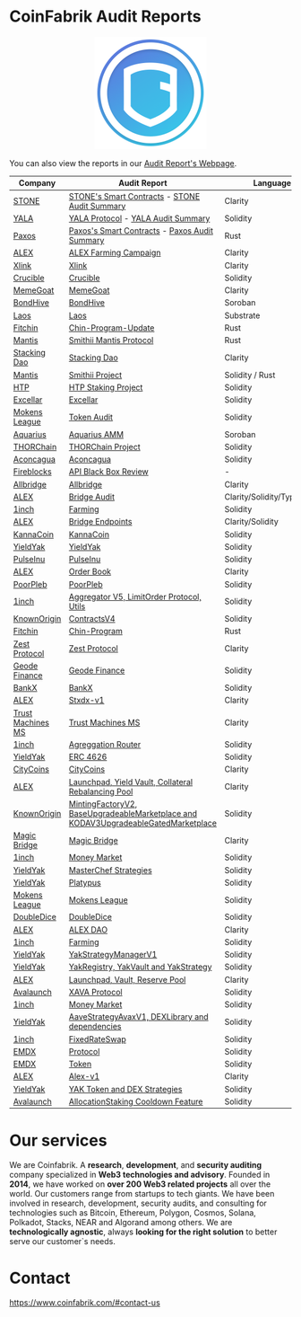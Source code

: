 # CoinFabrik Audit Reports

<div align="center">
  <img height="200" src="https://github.com/CoinFabrik/Audits/blob/main/coinfabrik-logo.png"  />
</div>

You can also view the reports in our [Audit Report's Webpage](https://www.coinfabrik.com/smart-contract-audit-reports/).

| Company | Audit Report    | Language | Date      |
| --------------------------------------------------------------------- | --------------- | -------- | --------- |
| [STONE](https://github.com/CoinFabrik/Audits/tree/main/$STONE)   | [STONE's Smart Contracts](https://github.com/CoinFabrik/coinfabrik-audit-reports/blob/main/$STONE/Coinfabrik-Stone-Audit-2025-03.pdf) - [STONE Audit Summary](https://www.coinfabrik.com/blog/stone-audit-report/) | Clarity | 03/2025 |
| [YALA](https://github.com/CoinFabrik/Audits/tree/main/YALA)   | [YALA Protocol](https://github.com/CoinFabrik/coinfabrik-audit-reports/blob/main/YALA/Coinfabrik-YALA-Audit-2025-02.pdf) - [YALA Audit Summary](https://www.coinfabrik.com/blog/yala-audit-report/) | Solidity | 02/2025 |
| [Paxos](https://github.com/CoinFabrik/Audits/tree/main/Paxos)   | [Paxos's Smart Contracts](https://github.com/CoinFabrik/coinfabrik-audit-reports/blob/main/$STONE/Coinfabrik-Paxos-Audit-2024-12.pdf) - [Paxos Audit Summary](https://www.coinfabrik.com/blog/paxos-audit-report/) | Rust | 12/2024 |
| [ALEX](https://github.com/CoinFabrik/Audits/tree/main/Alex)   | [ALEX Farming Campaign](https://github.com/CoinFabrik/coinfabrik-audit-reports/blob/main/ALEX/CoinFabirk-Alex-Farming-Campaign-Audit-01-2025.pdf) | Clarity | 01/2025 |
| [Xlink](https://github.com/CoinFabrik/Audits/tree/main/Xlink)   | [Xlink](https://github.com/CoinFabrik/coinfabrik-audit-reports/blob/main/Xlink/CoinFabrik-Xlink_Audit-2024-11.pdf) | Clarity | 11/2024 |
| [Crucible](https://github.com/CoinFabrik/Audits/tree/main/Crucible)   | [Crucible](https://github.com/CoinFabrik/coinfabrik-audit-reports/blob/main/Crucible/CoinFabrik-Crucible_Audit-2024-09.pdf) | Solidity | 10/2024 |
| [MemeGoat](https://github.com/CoinFabrik/Audits/tree/main/MemeGoat)   | [MemeGoat](https://github.com/CoinFabrik/coinfabrik-audit-reports/blob/main/MemeGoat/CoinFabrik-MemeGoat_Audit-2024-09.pdf) | Clarity | 09/2024 |
| [BondHive](https://github.com/CoinFabrik/Audits/tree/main/BondHive)   | [BondHive](https://github.com/CoinFabrik/coinfabrik-audit-reports/blob/main/BondHive/CoinFabrik-BondHive_Audit-2024-09.pdf) | Soroban | 09/2024 |
| [Laos](https://github.com/CoinFabrik/Audits/tree/main/Laos)   | [Laos](https://github.com/CoinFabrik/coinfabrik-audit-reports/blob/main/Laos/CoinFabrik-LAOS_Audit-2024-08.pdf) | Substrate | 08/2024 | 
| [Fitchin](https://github.com/CoinFabrik/Audits/tree/main/Fitchin)   | [Chin-Program-Update](https://github.com/CoinFabrik/Audits/blob/main/Fitchin/CoinFabrik-Fitchin-Chin_Program_Update-June-2024.pdf) | Rust | 06/2024 |
| [Mantis](https://github.com/CoinFabrik/Audits/tree/main/Smithii)   | [Smithii Mantis Protocol](https://github.com/CoinFabrik/coinfabrik-audit-reports/blob/main/Mantis/06-2024-coinfabrik-smithii_mantis_protocol_audit.pdf) | Rust | 06/2024 |
| [Stacking Dao](https://github.com/CoinFabrik/Audits/tree/main/StackingDao)   | [Stacking Dao](https://github.com/CoinFabrik/Audits/blob/main/StackingDao/StakingDao-Strategy-v3-Audit-v2.pdf) | Clarity | 05/2024 |
| [Mantis](https://github.com/CoinFabrik/Audits/tree/main/Smithii)   | [Smithii Project](https://github.com/CoinFabrik/coinfabrik-audit-reports/blob/main/Mantis/05-2024-coinfabrik-smithii_project_audit.pdf) | Solidity / Rust | 05/2024 |
| [HTP](https://github.com/CoinFabrik/Audits/tree/main/HTP)   | [HTP Staking Project](https://github.com/CoinFabrik/Audits/blob/main/HTP/04-2024-Coinfabrik-Htp-Stacking-Protocol-Audit.pdf) | Solidity | 04/2024 |
| [Excellar](https://github.com/CoinFabrik/Audits/tree/main/Excellar)   | [Excellar](https://github.com/CoinFabrik/Audits/blob/main/Excellar/04-2024-CoinFabrik-Excellar-Audit-Report.pdf) | Solidity | 04/2024 |
| [Mokens League](https://github.com/CoinFabrik/Audits/tree/main/Mokens%League)   | [Token Audit](https://github.com/CoinFabrik/Audits/blob/main/Mokens%20League/04-16-2024-CoinFabrik-Mokens-League-Token-Audit.pdf) | Solidity | 04/2024 |
| [Aquarius](https://github.com/CoinFabrik/Audits/tree/main/Aquarius)   | [Aquarius AMM](https://github.com/CoinFabrik/coinfabrik-audit-reports/blob/main/Aquarius/CoinFabrik-Aquarius_AMM_Audit-March_2024.pdf) | Soroban | 03/2024 |
| [THORChain](https://github.com/CoinFabrik/Audits/tree/main/THORChain)   | [THORChain Project](https://github.com/CoinFabrik/Audits/blob/main/THORChain/CoinFabrik-THORChain_Audit-2024-01.pdf) | Solidity | 01/2024 |
| [Aconcagua](https://github.com/CoinFabrik/Audits/tree/main/Aconcagua)   | [Aconcagua](https://github.com/CoinFabrik/Audits/blob/main/Aconcagua/CoinFabrik-Aconcagua_Audit-2024-01.pdf) | Solidity | 01/2024 |
| [Fireblocks](https://github.com/CoinFabrik/Audits/tree/main/Fireblocks)   | [API Black Box Review](https://github.com/CoinFabrik/Audits/blob/main/Fireblocks/CoinFabrik-Fireblocks_API_Black_Box_Review-12-2023.pdf) | - | 12/2023 |
| [Allbridge](https://github.com/CoinFabrik/Audits/tree/main/Allbridge)   | [Allbridge](https://github.com/CoinFabrik/Audits/blob/main/Allbridge/AllBridge%20Audit%202023-06.pdf) | Clarity | 06/2023 |
| [ALEX](https://github.com/CoinFabrik/Audits/tree/main/ALEX)   | [Bridge Audit](https://github.com/CoinFabrik/Audits/blob/main/ALEX/2023-04%20Bridge.pdf) | Clarity/Solidity/Typescript | 04/2023 |
| [1inch](https://github.com/CoinFabrik/Audits/tree/main/1inch)   | [Farming](https://github.com/CoinFabrik/Audits/blob/main/1inch/2022-12%20Farming.pdf) | Solidity | 12/2022 |
| [ALEX](https://github.com/CoinFabrik/Audits/tree/main/ALEX)   | [Bridge Endpoints](https://github.com/CoinFabrik/Audits/blob/main/ALEX/2022-12%20Bridge%20Endpoints.pdf) | Clarity/Solidity | 12/2022 |
| [KannaCoin](https://github.com/CoinFabrik/Audits/blob/main/KannaCoin) | [KannaCoin](https://github.com/CoinFabrik/Audits/blob/main/KannaCoin/2022-11%20KannaCoin.pdf)               | Solidity | 11/2022 |
| [YieldYak](https://github.com/CoinFabrik/Audits/tree/main/YieldYak)   | [YieldYak](https://github.com/CoinFabrik/Audits/blob/main/YieldYak/2022-11%20YieldYak.pdf) | Solidity | 11/2022 |
| [PulseInu](https://github.com/CoinFabrik/Audits/blob/main/PulseInu) | [PulseInu](https://github.com/CoinFabrik/Audits/blob/main/2022-11%20PulseInu.pdf) | Solidity | 11/2022 |
| [ALEX](https://github.com/CoinFabrik/Audits/tree/main/ALEX)   | [Order Book](https://github.com/CoinFabrik/Audits/blob/main/ALEX/2022-10%20Order%20Book.pdf) | Clarity | 10/2022 |
| [PoorPleb](https://github.com/CoinFabrik/Audits/blob/main/PoorPleb) | [PoorPleb](https://github.com/CoinFabrik/Audits/blob/main/PoorPleb/2022-10%20PoorPleb.pdf) | Solidity | 10/2022 |
| [1inch](https://github.com/CoinFabrik/Audits/tree/main/1inch)   | [Aggregator V5, LimitOrder Protocol, Utils](https://github.com/CoinFabrik/Audits/blob/main/1inch/2022-09%20Aggregator%20V5%2C%20LimitOrder%20Protocol%2C%20Utils.pdf) | Solidity | 09/2022 |
| [KnownOrigin](https://github.com/CoinFabrik/Audits/tree/main/KnownOrigin)   | [ContractsV4](https://github.com/CoinFabrik/Audits/blob/main/KnownOrigin/2022-09%20ContractsV4.pdf) | Solidity | 09/2022 |
| [Fitchin](https://github.com/CoinFabrik/Audits/tree/main/Fitchin)   | [Chin-Program](https://github.com/CoinFabrik/Audits/blob/main/Fitchin/CoinFabrik-Fitchin-Chin_Program-September-2022.pdf) | Rust | 09/2022 |
| [Zest Protocol](https://github.com/CoinFabrik/Audits/blob/main/Zest%20Protocol) | [Zest Protocol](https://github.com/CoinFabrik/Audits/blob/main/Zest%20Protocol/2022-08%20Zest%20Protocol.pdf) | Clarity | 08/2022 |
| [Geode Finance](https://github.com/CoinFabrik/Audits/blob/main/Geode%20Finance) | [Geode Finance](https://github.com/CoinFabrik/Audits/blob/main/Geode%20Finance/2022-08%20Geode%20Finance.pdf) | Solidity | 08/2022 |
| [BankX](https://github.com/CoinFabrik/Audits/blob/main/BankX) | [BankX](https://github.com/CoinFabrik/Audits/blob/main/BankX/2022-08%20BankX.pdf) | Solidity | 08/2022 |
| [ALEX](https://github.com/CoinFabrik/Audits/tree/main/ALEX)   | [Stxdx-v1](https://github.com/CoinFabrik/Audits/blob/main/ALEX/2022-07%20Stxdx-v1.pdf) | Clarity | 07/2022 |
| [Trust Machines MS](https://github.com/CoinFabrik/Audits/blob/main/Trust%20Machines%20MS) | [Trust Machines MS](https://github.com/CoinFabrik/Audits/blob/main/Trust%20Machines%20MS/2022-07%20Trust%20Machines%20MS.pdf) | Clarity | 07/2022 |
| [1inch](https://github.com/CoinFabrik/Audits/tree/main/1inch)   | [Agreggation Router](https://github.com/CoinFabrik/Audits/blob/main/1inch/2022-06%20Agreggation%20Router%20V5.pdf) | Solidity | 06/2022 |
| [YieldYak](https://github.com/CoinFabrik/Audits/tree/main/YieldYak)   | [ERC 4626](https://github.com/CoinFabrik/Audits/blob/main/YieldYak/2022-06%20ERC%204626.pdf) | Solidity | 06/2022 |
| [CityCoins](https://github.com/CoinFabrik/Audits/blob/main/CityCoins) | [CityCoins](https://github.com/CoinFabrik/Audits/blob/main/CityCoins/2022-05%20CityCoins.pdf) | Clarity | 05/2022 |
| [ALEX](https://github.com/CoinFabrik/Audits/tree/main/ALEX)   | [Launchpad, Yield Vault, Collateral Rebalancing Pool](https://github.com/CoinFabrik/Audits/blob/main/ALEX/2022-04%20Launchpad%2C%20Yield%20Vault%2C%20Collateral%20Rebalancing%20Pool.pdf) | Clarity | 04/2022 |
| [KnownOrigin](https://github.com/CoinFabrik/Audits/tree/main/KnownOrigin)   | [MintingFactoryV2, BaseUpgradeableMarketplace and KODAV3UpgradeableGatedMarketplace](https://github.com/CoinFabrik/Audits/blob/main/KnownOrigin/2022-04%20MintingFactoryV2%2C%20BaseUpgradeableMarketplace%20and%20KODAV3UpgradeableGatedMarketplace.pdf) | Solidity | 04/2022 |
| [Magic Bridge](https://github.com/CoinFabrik/Audits/blob/main/Magic%20Bridge) | [Magic Bridge](https://github.com/CoinFabrik/Audits/blob/main/Magic%20Bridge/2022-04%20Magic%20Bridge.pdf) | Clarity | 04/2022 |
| [1inch](https://github.com/CoinFabrik/Audits/tree/main/1inch)   | [Money Market](https://github.com/CoinFabrik/Audits/blob/main/1inch/2022-03%20Money%20Market.pdf) | Solidity | 03/2022 |
| [YieldYak](https://github.com/CoinFabrik/Audits/tree/main/YieldYak)   | [MasterChef Strategies](https://github.com/CoinFabrik/Audits/blob/main/YieldYak/2022-03%20MasterChef%20Strategies.pdf) | Solidity | 03/2022 |
| [YieldYak](https://github.com/CoinFabrik/Audits/tree/main/YieldYak)   | [Platypus](https://github.com/CoinFabrik/Audits/blob/main/YieldYak/2022-02%20Platypus.pdf) | Solidity | 03/2022 |
| [Mokens League](https://github.com/CoinFabrik/Audits/blob/main/Mokens%20League) | [Mokens League](https://github.com/CoinFabrik/Audits/blob/main/Mokens%20League/2022-03%20Mokens%20League.pdf) | Solidity | 03/2022 |
| [DoubleDice](https://github.com/CoinFabrik/Audits/blob/main/DoubleDice) | [DoubleDice](https://github.com/CoinFabrik/Audits/blob/main/DoubleDice/2022-03%20DoubleDice.pdf) | Solidity | 03/2022 |
| [ALEX](https://github.com/CoinFabrik/Audits/tree/main/ALEX)   | [ALEX DAO](https://github.com/CoinFabrik/Audits/blob/main/ALEX/2022-02%20ALEX%20DAO.pdf) | Clarity | 02/2022 |
| [1inch](https://github.com/CoinFabrik/Audits/tree/main/1inch)   | [Farming](https://github.com/CoinFabrik/Audits/blob/main/1inch/2022-01%20Farming.pdf) | Solidity | 01/2022 |
| [YieldYak](https://github.com/CoinFabrik/Audits/tree/main/YieldYak)   | [YakStrategyManagerV1](https://github.com/CoinFabrik/Audits/blob/main/YieldYak/2022-01%20YakStrategyManagerV1.pdf) | Solidity | 01/2022 |
| [YieldYak](https://github.com/CoinFabrik/Audits/tree/main/YieldYak)   | [YakRegistry, YakVault and YakStrategy](https://github.com/CoinFabrik/Audits/blob/main/YieldYak/2022-01%20YakRegistry%2C%20YakVault%20and%20YakStrategy.pdf) | Solidity | 01/2022 |
| [ALEX](https://github.com/CoinFabrik/Audits/tree/main/ALEX)   | [Launchpad, Vault, Reserve Pool](https://github.com/CoinFabrik/Audits/blob/main/ALEX/2022-01%20Launchpad%2C%20Vault%2C%20Reserve%20Pool.pdf) | Clarity | 01/2022 |
| [Avalaunch](https://github.com/CoinFabrik/Audits/tree/main/Avalaunch)   | [XAVA Protocol](https://github.com/CoinFabrik/Audits/blob/main/Avalaunch/2022-01%20XAVA%20Protocol.pdf) | Solidity | 01/2022 |
| [1inch](https://github.com/CoinFabrik/Audits/tree/main/1inch)   | [Money Market](https://github.com/CoinFabrik/Audits/blob/main/1inch/2021-12%20Money%20Market.pdf) | Solidity | 12/2021 |
| [YieldYak](https://github.com/CoinFabrik/Audits/tree/main/YieldYak)   | [AaveStrategyAvaxV1, DEXLibrary and dependencies](https://github.com/CoinFabrik/Audits/blob/main/YieldYak/2021-12%20AaveStrategyAvaxV1%2C%20DEXLibrary%20and%20dependencies.pdf) | Solidity | 12/2021 |
| [1inch](https://github.com/CoinFabrik/Audits/tree/main/1inch)   | [FixedRateSwap](https://github.com/CoinFabrik/Audits/blob/main/1inch/2021-11%20FixedRateSwap.pdf) | Solidity | 11/2021 |
| [EMDX](https://github.com/CoinFabrik/Audits/tree/main/EMDX)   | [Protocol](https://github.com/CoinFabrik/Audits/blob/main/EMDX/2021-11%20Protocol.pdf) | Solidity | 11/2021 |
| [EMDX](https://github.com/CoinFabrik/Audits/tree/main/EMDX)   | [Token](https://github.com/CoinFabrik/Audits/blob/main/EMDX/2021-11%20Token.pdf) | Solidity | 11/2021 |
| [ALEX](https://github.com/CoinFabrik/Audits/tree/main/ALEX)   | [Alex-v1](https://github.com/CoinFabrik/Audits/blob/main/ALEX/2021-11%20Alex-v1.pdf) | Clarity | 11/2021 |
| [YieldYak](https://github.com/CoinFabrik/Audits/tree/main/YieldYak)   | [YAK Token and DEX Strategies](https://github.com/CoinFabrik/Audits/blob/main/YieldYak/2021-11%20YAK%20Token%20and%20DEX%20Strategies.pdf) | Solidity | 11/2021 |
| [Avalaunch](https://github.com/CoinFabrik/Audits/tree/main/Avalaunch)   | [AllocationStaking Cooldown Feature](https://github.com/CoinFabrik/Audits/blob/main/Avalaunch/2021-11%20AllocationStaking%20Cooldown%20Feature.pdf) | Solidity | 11/2021 |

# Our services
We are Coinfabrik. A **research**, **development**, and **security auditing** company specialized in **Web3 technologies and advisory**.
Founded in **2014**, we have worked on **over 200 Web3 related projects** all over the world. Our customers range from startups to tech giants. We have been involved in research, development, security audits, and consulting for technologies such as Bitcoin, Ethereum, Polygon, Cosmos, Solana, Polkadot, Stacks, NEAR and Algorand among others.
We are **technologically agnostic**, always **looking for the right solution** to better serve our customer`s needs.

# Contact
https://www.coinfabrik.com/#contact-us
